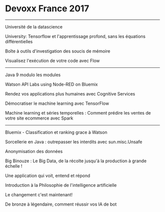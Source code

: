 # Devoxx France 2017

---

Université de la datascience

University: Tensorflow et l'apprentissage profond, sans les équations différentielles

Boîte à outils d'investigation des soucis de mémoire 

Visualisez l'exécution de votre code avec Flow

---

Java 9 modulo les modules

Watson API Labs using Node-RED on Bluemix

Rendez vos applications plus humaines avec Cognitive Services

Démocratiser le machine learning avec TensorFlow

Machine learning et séries temporelles : Comment prédire les ventes de votre site ecommerce avec Spark

---

Bluemix - Classification et ranking grace à Watson

Sorcellerie en Java : outrepasser les interdits avec sun.misc.Unsafe

Anonymisation des données

Big Binouze : Le Big Data, de la récolte jusqu'à la production à grande échelle !

Une application qui voit, entend et répond

Introduction à la Philosophie de l'intelligence artificielle

Le changement c'est maintenant!

De bronze à légendaire, comment réussir vos IA de bot




